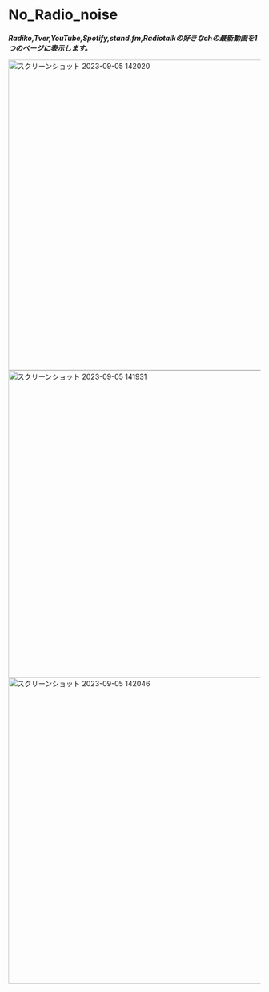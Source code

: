 # No_Radio_noise

***Radiko,Tver,YouTube,Spotify,stand.fm,Radiotalkの好きなchの最新動画を1つのページに表示します。***

<img width="619" alt="スクリーンショット 2023-09-05 142020" src="https://github.com/nagotta/No_Radio_noise/assets/86472676/8e9900b1-81ec-42f9-962c-b2adbb5d4c9e">
<img width="612" alt="スクリーンショット 2023-09-05 141931" src="https://github.com/nagotta/No_Radio_noise/assets/86472676/b9948d09-9d0d-4bc0-95e5-fdf84bac5741">
<img width="611" alt="スクリーンショット 2023-09-05 142046" src="https://github.com/nagotta/No_Radio_noise/assets/86472676/20761abc-15db-4efe-a061-5fce5a9fdf91">
